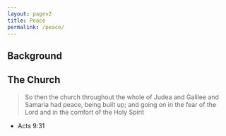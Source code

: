 ```yaml
---
layout: pagev2
title: Peace
permalink: /peace/
---
```


## Background

## The Church

>So then the church throughout the whole of Judea and Galilee and Samaria had peace, being built up; and going on in the fear of the Lord and in the comfort of the Holy Spirit
- Acts 9:31

